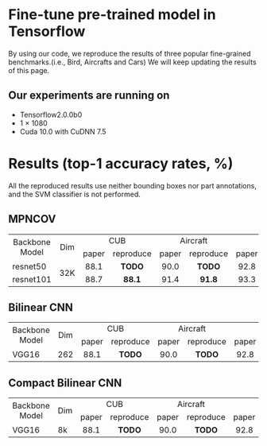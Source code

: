 # Fine-tune pre-trained model in Tensorflow
By using our code, we reproduce the results of three popular fine-grained benchmarks.(i.e., Bird, Aircrafts and Cars) We will keep updating the results of this page.

## Our experiments are running on
* Tensorflow2.0.0b0<br>
* 1 × 1080<br>
* Cuda 10.0 with CuDNN 7.5<br>
# Results (top-1 accuracy rates, %)
All the reproduced results use neither bounding boxes nor part annotations, and the SVM classifier is not performed.
## MPNCOV
<table>
<tr>                                      
    <td rowspan="2" align='center'>Backbone Model</td>
    <td rowspan="2" align='center'>Dim</td>
    <td colspan="2" align='center'>CUB</td>
    <td colspan="2" align='center'>Aircraft</td>
    <td colspan="2" align='center'>Cars</td>
</tr>
<tr>
    <td align='center'>paper</td>
    <td align='center'>reproduce</td>
    <td align='center'>paper</td>
    <td align='center'>reproduce</td>
    <td align='center'>paper</td>
    <td align='center'>reproduce</td>
</tr>
<tr>
    <td>resnet50</td>
    <td rowspan="2"> 32K</td>
    <td align='center'>88.1</td>
    <td align='center'><strong>TODO</strong></td>
    <td align='center'>90.0</td>
    <td align='center'><strong>TODO</strong></td>
    <td align='center'>92.8</td>
    <td align='center'><strong>TODO</strong></td>
</tr>
<tr>
    <td>resnet101</td>
    <td align='center'>88.7</td>
    <td align='center'><strong>88.1</strong></td>
    <td align='center'>91.4</td>
    <td align='center'><strong>91.8</strong></td>
    <td align='center'>93.3</td>
    <td align='center'><strong>93.9</strong></td>
</tr>
</table>

## Bilinear CNN
<table>
<tr>                                      
    <td rowspan="2" align='center'>Backbone Model</td>
    <td rowspan="2" align='center'>Dim</td>
    <td colspan="2" align='center'>CUB</td>
    <td colspan="2" align='center'>Aircraft</td>
    <td colspan="2" align='center'>Cars</td>
</tr>
<tr>
    <td align='center'>paper</td>
    <td align='center'>reproduce</td>
    <td align='center'>paper</td>
    <td align='center'>reproduce</td>
    <td align='center'>paper</td>
    <td align='center'>reproduce</td>
</tr>
<tr>
    <td>VGG16</td>
    <td rowspan="2"> 262</td>
    <td align='center'>88.1</td>
    <td align='center'><strong>TODO</strong></td>
    <td align='center'>90.0</td>
    <td align='center'><strong>TODO</strong></td>
    <td align='center'>92.8</td>
    <td align='center'><strong>TODO</strong></td>
</tr>
</table>

## Compact Bilinear CNN
<table>
<tr>                                      
    <td rowspan="2" align='center'>Backbone Model</td>
    <td rowspan="2" align='center'>Dim</td>
    <td colspan="2" align='center'>CUB</td>
    <td colspan="2" align='center'>Aircraft</td>
    <td colspan="2" align='center'>Cars</td>
</tr>
<tr>
    <td align='center'>paper</td>
    <td align='center'>reproduce</td>
    <td align='center'>paper</td>
    <td align='center'>reproduce</td>
    <td align='center'>paper</td>
    <td align='center'>reproduce</td>
</tr>
<tr>
    <td>VGG16</td>
    <td rowspan="2"> 8k</td>
    <td align='center'>88.1</td>
    <td align='center'><strong>TODO</strong></td>
    <td align='center'>90.0</td>
    <td align='center'><strong>TODO</strong></td>
    <td align='center'>92.8</td>
    <td align='center'><strong>TODO</strong></td>
</tr>
</table>

